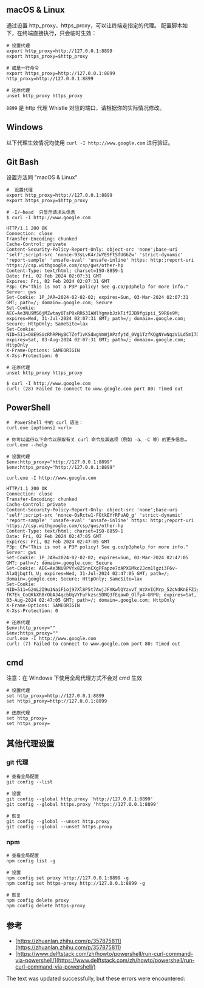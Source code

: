 ## macOS & Linux

通过设置 http_proxy、https_proxy，可以让终端走指定的代理。 配置脚本如下，在终端直接执行，只会临时生效：

```shell
# 设置代理
export http_proxy=http://127.0.0.1:8899
export https_proxy=$http_proxy

# 或是一行命令
export https_proxy=http://127.0.0.1:8899 http_proxy=http://127.0.0.1:8899

# 还原代理
unset http_proxy https_proxy
```

`8899` 是 http 代理 Whistle 对应的端口，请根据你的实际情况修改。

## Windows

以下代理生效情况均使用 `curl -I http://www.google.com` 进行验证。

## Git Bash

设置方法同 "macOS & Linux"

```shell
#  设置代理
export http_proxy=http://127.0.0.1:8899
export https_proxy=$http_proxy

# -I/–head	只显示请求头信息
$ curl -I http://www.google.com

HTTP/1.1 200 OK
Connection: close
Transfer-Encoding: chunked
Cache-Control: private
Content-Security-Policy-Report-Only: object-src 'none';base-uri 'self';script-src 'nonce-93sLvK4rJwYE9FtSfUG6Zw' 'strict-dynamic' 'report-sample' 'unsafe-eval' 'unsafe-inline' https: http:;report-uri https://csp.withgoogle.com/csp/gws/other-hp
Content-Type: text/html; charset=ISO-8859-1
Date: Fri, 02 Feb 2024 02:07:31 GMT
Expires: Fri, 02 Feb 2024 02:07:31 GMT
P3p: CP="This is not a P3P policy! See g.co/p3phelp for more info."
Server: gws
Set-Cookie: 1P_JAR=2024-02-02-02; expires=Sun, 03-Mar-2024 02:07:31 GMT; path=/; domain=.google.com; Secure
Set-Cookie: AEC=Ae3NU9MS6jMZwtay0TsP0xRR63IAWlYgmabJzkTifIJB9fgipii_59R6s9M; expires=Wed, 31-Jul-2024 02:07:31 GMT; path=/; domain=.google.com; Secure; HttpOnly; SameSite=lax
Set-Cookie: NID=511=O8E9SUcRhRPHyBCTZef1vKSdwgVmWjAPzfytd_0Vg1TzfKQgNYwNqzViLd5mI7DX9hbGZfEH6JVUWXfA3cxQciyRx9RJnUIKJTWbOgJvz9LH0UP4uajkmLOUtcPq_sehwvLQ9si30UsZlIWAIiazfSRQWzsfCnd4U28xjPust8M; expires=Sat, 03-Aug-2024 02:07:31 GMT; path=/; domain=.google.com; HttpOnly
X-Frame-Options: SAMEORIGIN
X-Xss-Protection: 0

# 还原代理
unset http_proxy https_proxy

$ curl -I http://www.google.com
curl: (28) Failed to connect to www.google.com port 80: Timed out
```

## PowerShell

```shell
#  PowerShell 中的 curl 语法：
curl.exe [options] <url>

# 你可以运行以下命令以获取有关 curl 命令及其选项（例如 -a、-C 等）的更多信息…
curl.exe --help
```

```shell
# 设置代理
$env:http_proxy="http://127.0.0.1:8899"
$env:https_proxy="http://127.0.0.1:8899"

curl.exe -I http://www.google.com

HTTP/1.1 200 OK
Connection: close
Transfer-Encoding: chunked
Cache-Control: private
Content-Security-Policy-Report-Only: object-src 'none';base-uri 'self';script-src 'nonce-0sRctw1-FGtkEYrRPuAQ_g' 'strict-dynamic' 'report-sample' 'unsafe-eval' 'unsafe-inline' https: http:;report-uri https://csp.withgoogle.com/csp/gws/other-hp
Content-Type: text/html; charset=ISO-8859-1
Date: Fri, 02 Feb 2024 02:47:05 GMT
Expires: Fri, 02 Feb 2024 02:47:05 GMT
P3p: CP="This is not a P3P policy! See g.co/p3phelp for more info."
Server: gws
Set-Cookie: 1P_JAR=2024-02-02-02; expires=Sun, 03-Mar-2024 02:47:05 GMT; path=/; domain=.google.com; Secure
Set-Cookie: AEC=Ae3NU9PVYx8ZSnnCXgPFapze7dAPXGMkc2Jcm1lgzi3F6v-AlaQjbqtfL_U; expires=Wed, 31-Jul-2024 02:47:05 GMT; path=/; domain=.google.com; Secure; HttpOnly; SameSite=lax
Set-Cookie: NID=511=G2nL2I9u1NaiFioj97Xl8P5t7AwjJFXKwlQYzvvT_WzXvICMrp_52cNdKnEFZiyTtVEKLFfs_Cd0eqaUl6VKDP_mWvx3CiDDLiInIjRTcvolpcPqTv-fK7Ek_CoQKkXR8rObAJ4qcbUqVYFuFkzsc5DNQ3fEqawO_Olfy4-GRPU; expires=Sat, 03-Aug-2024 02:47:05 GMT; path=/; domain=.google.com; HttpOnly
X-Frame-Options: SAMEORIGIN
X-Xss-Protection: 0

# 还原代理
$env:http_proxy=""
$env:https_proxy=""
curl.exe -I http://www.google.com
curl: (7) Failed to connect to www.google.com port 80: Timed out
```

## cmd

注意：在 Windows 下使用全局代理方式不会对 cmd 生效

```shell
# 设置代理
set http_proxy=http://127.0.0.1:8899
set https_proxy=http://127.0.0.1:8899

# 还原代理
set http_proxy=
set https_proxy=
```

## 其他代理设置

### git 代理

```shell
# 查看全局配置
git config --list

# 设置
git config --global http.proxy 'http://127.0.0.1:8899'
git config --global https.proxy 'https://127.0.0.1:8899'

# 恢复
git config --global --unset http.proxy
git config --global --unset https.proxy
```

### npm

```shell
# 查看全局配置
npm config list -g

# 设置
npm config set proxy http://127.0.0.1:8899 -g
npm config set https-proxy http://127.0.0.1:8899 -g

# 恢复
npm config delete proxy
npm config delete https-proxy
```

## 参考

- [https://zhuanlan.zhihu.com/p/357875811](https://zhuanlan.zhihu.com/p/357875811)
- [https://www.delftstack.com/zh/howto/powershell/run-curl-command-via-powershell/](https://www.delftstack.com/zh/howto/powershell/run-curl-command-via-powershell/)

The text was updated successfully, but these errors were encountered:

